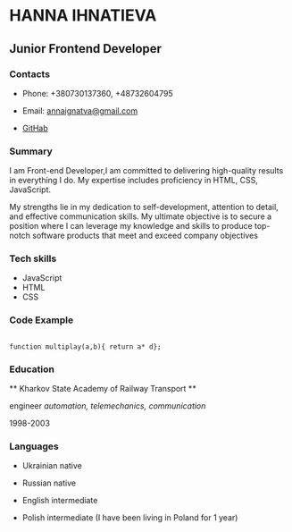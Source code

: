 # HANNA IHNATIEVA

## Junior Frontend Developer

### Contacts

- Phone: +380730137360, +48732604795

- Email: annaignatva@gmail.com

- [GitHab](https://github.com/Ihnatta)

### Summary

I am Front-end Developer,I am committed to delivering high-quality results in everything I do. My expertise includes proficiency in HTML, CSS, JavaScript. 

My strengths lie in my dedication to self-development, attention to detail, and effective communication skills. My ultimate objective is to secure a position where I can leverage my knowledge and skills to produce top-notch software products that meet and exceed company objectives

### Tech skills

- JavaScript
- HTML
- CSS

### Code Example

```

function multiplay(a,b){ return a* d};

 ```

 ### Education

 ** Kharkov State Academy of Railway Transport **

 engineer *automation, telemechanics, communication*

 1998-2003

 ### Languages

- Ukrainian  native

- Russian   native

- English intermediate

- Polish intermediate (I have been living in Poland for 1 year)
